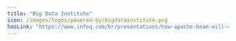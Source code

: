 ```yaml
---
title: "Big Data Institute"
icon: /images/logos/powered-by/bigdatainstitute.png
hasLink: "https://www.infoq.com/br/presentations/how-apache-beam-will-change-big-data/"
---
```


<!--
Licensed under the Apache License, Version 2.0 (the "License");
you may not use this file except in compliance with the License.
You may obtain a copy of the License at

http://www.apache.org/licenses/LICENSE-2.0

Unless required by applicable law or agreed to in writing, software
distributed under the License is distributed on an "AS IS" BASIS,
WITHOUT WARRANTIES OR CONDITIONS OF ANY KIND, either express or implied.
See the License for the specific language governing permissions and
limitations under the License.
-->
